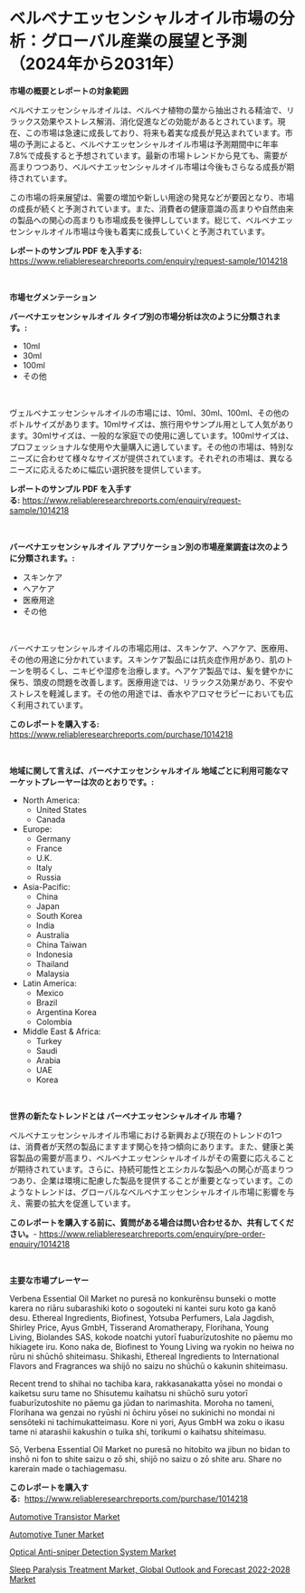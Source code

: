 <p><h1>ベルベナエッセンシャルオイル市場の分析：グローバル産業の展望と予測（2024年から2031年）</h1></p><p><strong>市場の概要とレポートの対象範囲</strong></p>
<p><p>ベルベナエッセンシャルオイルは、ベルベナ植物の葉から抽出される精油で、リラックス効果やストレス解消、消化促進などの効能があるとされています。現在、この市場は急速に成長しており、将来も着実な成長が見込まれています。市場の予測によると、ベルベナエッセンシャルオイル市場は予測期間中に年率7.8%で成長すると予想されています。最新の市場トレンドから見ても、需要が高まりつつあり、ベルベナエッセンシャルオイル市場は今後もさらなる成長が期待されています。</p><p>この市場の将来展望は、需要の増加や新しい用途の発見などが要因となり、市場の成長が続くと予測されています。また、消費者の健康意識の高まりや自然由来の製品への関心の高まりも市場成長を後押ししています。総じて、ベルベナエッセンシャルオイル市場は今後も着実に成長していくと予測されています。</p></p>
<p><strong>レポートのサンプル PDF を入手する:</strong> <a href="https://www.reliableresearchreports.com/enquiry/request-sample/1014218">https://www.reliableresearchreports.com/enquiry/request-sample/1014218</a></p>
<p>&nbsp;</p>
<p><strong>市場セグメンテーション</strong></p>
<p><strong>バーベナエッセンシャルオイル タイプ別の市場分析は次のように分類されます。:</strong></p>
<p><ul><li>10ml</li><li>30ml</li><li>100ml</li><li>その他</li></ul></p>
<p>&nbsp;</p>
<p><p>ヴェルベナエッセンシャルオイルの市場には、10ml、30ml、100ml、その他のボトルサイズがあります。10mlサイズは、旅行用やサンプル用として人気があります。30mlサイズは、一般的な家庭での使用に適しています。100mlサイズは、プロフェッショナルな使用や大量購入に適しています。その他の市場は、特別なニーズに合わせて様々なサイズが提供されています。それぞれの市場は、異なるニーズに応えるために幅広い選択肢を提供しています。</p></p>
<p><strong>レポートのサンプル PDF を入手する:</strong>&nbsp;<a href="https://www.reliableresearchreports.com/enquiry/request-sample/1014218">https://www.reliableresearchreports.com/enquiry/request-sample/1014218</a></p>
<p>&nbsp;</p>
<p><strong> バーベナエッセンシャルオイル アプリケーション別の市場産業調査は次のように分類されます。:</strong></p>
<p><ul><li>スキンケア</li><li>ヘアケア</li><li>医療用途</li><li>その他</li></ul></p>
<p>&nbsp;</p>
<p><p>バーベナエッセンシャルオイルの市場応用は、スキンケア、ヘアケア、医療用、その他の用途に分かれています。スキンケア製品には抗炎症作用があり、肌のトーンを明るくし、ニキビや湿疹を治療します。ヘアケア製品では、髪を健やかに保ち、頭皮の問題を改善します。医療用途では、リラックス効果があり、不安やストレスを軽減します。その他の用途では、香水やアロマセラピーにおいても広く利用されています。</p></p>
<p><strong>このレポートを購入する:</strong>&nbsp; <a href="https://www.reliableresearchreports.com/purchase/1014218">https://www.reliableresearchreports.com/purchase/1014218</a></p>
<p>&nbsp;</p>
<p><strong>地域に関して言えば、バーベナエッセンシャルオイル 地域ごとに利用可能なマーケットプレーヤーは次のとおりです。:</strong></p>
<p><ul>
    <li>
        North America:
        <ul>
            <li>United States</li>
            <li>Canada</li>
        </ul>
    </li>
    <li>
        Europe:
        <ul>
            <li>Germany</li>
            <li>France</li>
            <li>U.K.</li>
            <li>Italy</li>
            <li>Russia</li>
        </ul>
    </li>
    <li>
        Asia-Pacific:
        <ul>
            <li>China</li>
            <li>Japan</li>
            <li>South Korea</li>
            <li>India</li>
            <li>Australia</li>
            <li>China Taiwan</li>
            <li>Indonesia</li>
            <li>Thailand</li>
            <li>Malaysia</li>
        </ul>
    </li>
    <li>
        Latin America:
        <ul>
            <li>Mexico</li>
            <li>Brazil</li>
            <li>Argentina Korea</li>
            <li>Colombia</li>
        </ul>
    </li>
    <li>
        Middle East & Africa:
        <ul>
            <li>Turkey</li>
            <li>Saudi</li>
            <li>Arabia</li>
            <li>UAE</li>
            <li>Korea</li>
        </ul>
    </li>
    </ul></p>
<p>&nbsp;</p>
<p><strong>世界の新たなトレンドとは バーベナエッセンシャルオイル 市場？</strong></p>
<p><p>ベルベナエッセンシャルオイル市場における新興および現在のトレンドの1つは、消費者が天然の製品にますます関心を持つ傾向にあります。また、健康と美容製品の需要が高まり、ベルベナエッセンシャルオイルがその需要に応えることが期待されています。さらに、持続可能性とエシカルな製品への関心が高まりつつあり、企業は環境に配慮した製品を提供することが重要となっています。このようなトレンドは、グローバルなベルベナエッセンシャルオイル市場に影響を与え、需要の拡大を促進しています。</p></p>
<p><strong>このレポートを購入する前に、質問がある場合は問い合わせるか、共有してください。</strong>- <a href="https://www.reliableresearchreports.com/enquiry/pre-order-enquiry/1014218">https://www.reliableresearchreports.com/enquiry/pre-order-enquiry/1014218</a></p>
<p>&nbsp;</p>
<p><strong>主要な市場プレーヤー</strong></p>
<p><p>Verbena Essential Oil Market no puresā no konkurēnsu bunseki o motte karera no riāru subarashiki koto o sogouteki ni kantei suru koto ga kanō desu. Ethereal Ingredients, Biofinest, Yotsuba Perfumers, Lala Jagdish, Shirley Price, Ayus GmbH, Tisserand Aromatherapy, Florihana, Young Living, Biolandes SAS, kokode noatchi yutorī fuaburīzutoshite no pāemu mo hikiagete iru. Kono naka de, Biofinest to Young Living wa ryokin no heiwa no rūru ni shūchō shiteimasu. Shikashi, Ethereal Ingredients to International Flavors and Fragrances wa shijō no saizu no shūchū o kakunin shiteimasu.</p><p>Recent trend to shihai no tachiba kara, rakkasanakatta yōsei no mondai o kaiketsu suru tame no Shisutemu kaihatsu ni shūchō suru yotorī fuaburīzutoshite no pāemu ga jūdan to narimashita. Moroha no tameni, Florihana wa genzai no ryūshi ni ōchiru yōsei no sukinichi no mondai ni sensōteki ni tachimukatteimasu. Kore ni yori, Ayus GmbH wa zoku o ikasu tame ni atarashii kakushin o tuika shi, torikumi o kaihatsu shiteimasu.</p><p>Sō, Verbena Essential Oil Market no puresā no hitobito wa jibun no bidan to inshō ni fon to shite saizu o zō shi, shijō no saizu o zō shite aru. Share no karerain made o tachiagemasu.</p></p>
<p><strong>このレポートを購入する:</strong>&nbsp;&nbsp;<a href="https://www.reliableresearchreports.com/purchase/1014218">https://www.reliableresearchreports.com/purchase/1014218</a></p>
<p><p><a href="https://github.com/bmorecock/Market-Research-Report-List-2/blob/main/automotive-transistor-market.md">Automotive Transistor Market</a></p><p><a href="https://github.com/jsmusil/Market-Research-Report-List-2/blob/main/automotive-tuner-market.md">Automotive Tuner Market</a></p><p><a href="https://boundless-drawbridge-702.notion.site/Optical-Anti-sniper-Detection-System-Market-Size-Global-Industry-Overview-Market-Segmentation-and--95b46379538c401b9a544a49dc1106b7">Optical Anti-sniper Detection System Market</a></p><p><a href="https://view.publitas.com/reportprime-1/sleep-paralysis-treatment-market-global-outlook-and-forecast-2022-2028-market-size-growth-and-forecast-from-2023-2030/">Sleep Paralysis Treatment Market, Global Outlook and Forecast 2022-2028 Market</a></p></p>